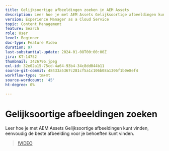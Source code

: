 ```yaml
---
title: Gelijksoortige afbeeldingen zoeken in AEM Assets
description: Leer hoe je met AEM Assets Gelijksoortige afbeeldingen kunt vinden, eenvoudig de beste afbeelding voor je behoeften kunt vinden.
version: Experience Manager as a Cloud Service
topic: Content Management
feature: Search
role: User
level: Beginner
doc-type: Feature Video
duration: 97
last-substantial-update: 2024-01-08T00:00:00Z
jira: KT-14752
thumbnail: 3426796.jpeg
exl-id: 32e02a15-75cd-4a64-93b4-34c8dd044b11
source-git-commit: 48433a5367c281cf5a1c106b08a1306f1b0e8ef4
workflow-type: tm+mt
source-wordcount: '45'
ht-degree: 0%

---
```


# Gelijksoortige afbeeldingen zoeken

Leer hoe je met AEM Assets Gelijksoortige afbeeldingen kunt vinden, eenvoudig de beste afbeelding voor je behoeften kunt vinden.

>[!VIDEO](https://video.tv.adobe.com/v/3438483/?learn=on&captions=dut)
